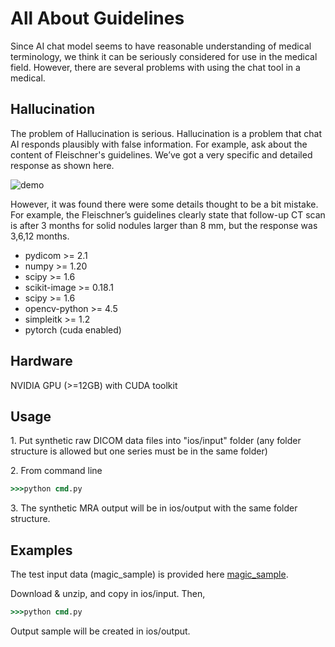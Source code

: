 # All About Guidelines
 
Since AI chat model seems to have reasonable understanding of medical terminology, we think it can be seriously considered for use in the medical field.
However, there are several problems with using the chat tool in a medical. 
  
 
## Hallucination
The problem of Hallucination is serious.
Hallucination is a problem that chat AI responds plausibly with false information.
For example, ask about the content of Fleischner's guidelines.
We’ve got a very specific and detailed response as shown here. 

![demo](https://github.com/Plusman-LLC/all-about-guidelines/asset/chatgpt_1.png)

However, it was found there were some details thought to be a bit mistake.
For example, the Fleischner’s guidelines clearly state that follow-up CT scan is after 3 months for solid nodules larger than 8 mm, but the response was 3,6,12 months.

 

- pydicom >= 2.1
- numpy >= 1.20 
- scipy >= 1.6 
- scikit-image >= 0.18.1 
- scipy >= 1.6 
- opencv-python >= 4.5 
- simpleitk >= 1.2
- pytorch (cuda enabled)

## Hardware 
NVIDIA GPU (>=12GB) with CUDA toolkit

## Usage

1\. Put synthetic raw DICOM data files into "ios/input" folder (any folder structure is allowed but one series must be in the same folder)

2\. From command line
```cmd
>>>python cmd.py 
``` 
3\. The synthetic MRA output will be in ios/output with the same folder structure.
## Examples 
The test input data (magic_sample) is provided here <a href="https://www.dropbox.com/s/fw2ghn5poriac9l/magic_sample.zip?dl=0" target="_blank">magic_sample</a>.

Download & unzip, and copy in ios/input. Then, 
```cmd
>>>python cmd.py 
``` 
Output sample will be created in ios/output.
